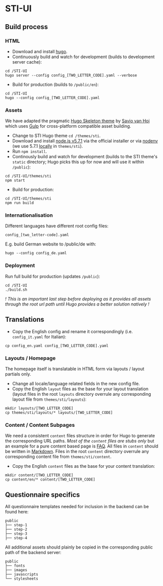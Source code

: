 # STI-UI

## Build process

### HTML

+ Download and install [hugo](https://github.com/spf13/hugo/releases).
+ Continuously build and watch for development (builds to development server
  cache):
```
cd /STI-UI
hugo server --config config_[TWO_LETTER_CODE].yaml --verbose
```
+ Build for production (builds to `/public/en`):
```
cd /STI-UI
hugo --config config_[TWO_LETTER_CODE].yaml
```

### Assets

We have adapted the pragmatic [Hugo Skeleton theme](https://github.com/saviomuc/hugo-skeleton) by [Savio van Hoi](https://github.com/saviomuc) which uses [Gulp](http://gulpjs.com) for cross-platform compatible asset building.

+ Change to STI Hugo theme `cd /themes/sti`.
+ Download and install [node.js v5.7.1](https://nodejs.org/download/release/v5.7.1/) via the official installer or via [nodenv](https://github.com/nodenv/nodenv) (we use 5.7.1 [locally](https://github.com/nodenv/nodenv#nodenv-local) in `themes/sti`).
+ Run `npm install`.
+ Continously build and watch for development (builds to the STI theme's
  `static` directory; Hugo picks this up for now and will use it within `/public`):
```
cd /STI-UI/themes/sti
npm start
```
+ Build for production:
```
cd /STI-UI/themes/sti
npm run build
```

### Internationalisation

Different languages have different root config files:
```
config_[two_letter-code].yaml
```

E.g. build German website to /public/de with:
```
hugo --config config_de.yaml
```

### Deployment

Run full build for production (updates `/public`):

```
cd /STI-UI
./build.sh
```

*! This is an important last step before deploying as it provides all assets through the root url path until Hugo provides a better solution natively !*

## Translations

+ Copy the English config and rename it correspondingly (i.e. `config_it.yaml` for Italian):
```
cp config_en.yaml config_[TWO_LETTER_CODE].yaml
```

### Layouts / Homepage

The homepage itself is translatable in HTML form via layouts / layout partials only.

+ Change all locale/language related fields in the new config file.
+ Copy the English `layout` files as the base for your layout translation (layout files in the root `layouts` directory overrule any corresponding layout file from `themes/sti/layouts`):
```
mkdir layouts/[TWO_LETTER_CODE]
cp themes/sti/layouts/* layouts/[TWO_LETTER_CODE]
```

### Content / Content Subpages

We need a consistent `content` files structure in order for Hugo to generate the corresponding URL paths. *Most of the `content` files are stubs only* but an example for a pure content based page is [FAQ](https://github.com/Netzfreiheit/STI-UI/blob/master/content/en/faq/index.md).
All files in `content` should be written in [Markdown](https://en.wikipedia.org/wiki/MarkdownContent).
Files in the root `content` directory overrule any corresponding content file from `themes/sti/content`.
+ Copy the English `content` files as the base for your content translation:
```
mkdir content/[TWO_LETTER_CODE]
cp content/en/* content/[TWO_LETTER_CODE]
```

## Questionnaire specifics

All questionnaire templates needed for inclusion in the backend can be found here:

```
public
├── step-1
├── step-2
├── step-3
├── step-4
```

All additional assets should plainly be copied in the corresponding public path
of the backend server:

```
public
├── fonts
├── images
├── javascripts
└── stylesheets
```
